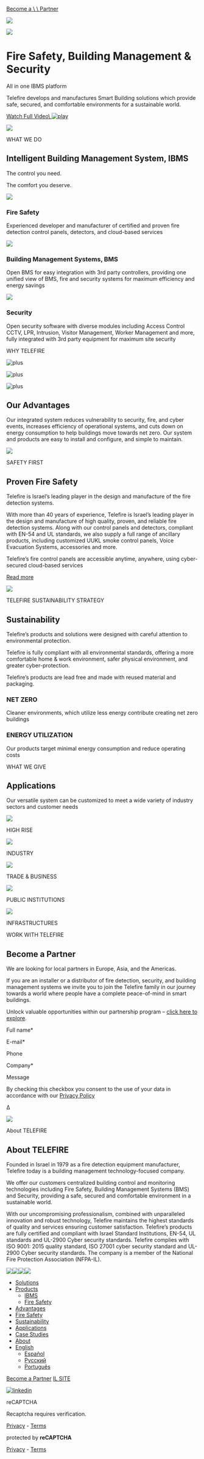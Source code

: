 [Become a \\
\\
Partner](https://telefire.com/#partner)

![](https://telefire.com/wp-content/themes/starter-template/img/side-element.svg)

![](https://telefire.com/wp-content/themes/starter-template/img/side-element.svg)

# Fire Safety, Building Management & Security

All in one IBMS platform

Telefire develops and manufactures Smart Building solutions which provide safe, secured, and comfortable environments for a sustainable world.

[Watch Full Video\\
![play](https://telefire.com/wp-content/themes/starter-template/img/play-icon.svg)](https://www.youtube.com/watch?v=AJ1xJkYsYJg)

![](https://telefire.com/wp-content/themes/starter-template/img/side-element.svg)

WHAT WE DO

## Intelligent Building Management System, IBMS

The control you need.

The comfort you deserve.

![](https://telefire.com/wp-content/uploads/2022/12/fire-safety.svg)

### Fire Safety

Experienced developer and manufacturer of certified and proven fire detection control panels, detectors, and cloud-based services

![](https://telefire.com/wp-content/uploads/2022/12/bms-icon.svg)

### Building Management Systems, BMS

Open BMS for easy integration with 3rd party controllers, providing one unified view of BMS, fire and security systems for maximum efficiency and energy savings

![](https://telefire.com/wp-content/uploads/2022/12/security-icon.svg)

### Security

Open security software with diverse modules including Access Control CCTV, LPR, Intrusion, Visitor Management, Worker Management and more, fully integrated with 3rd party equipment for maximum site security

WHY TELEFIRE

![plus](https://telefire.com/wp-content/themes/starter-template/img/plus-icon.svg)

![plus](https://telefire.com/wp-content/themes/starter-template/img/plus-icon.svg)

![plus](https://telefire.com/wp-content/themes/starter-template/img/plus-icon.svg)

## Our Advantages

Our integrated system reduces vulnerability to security, fire, and cyber events, increases efficiency of operational systems, and cuts down on energy consumption to help buildings move towards net zero. Our system and products are easy to install and configure, and simple to maintain.

![](https://telefire.com/wp-content/themes/starter-template/img/side-element.svg)

SAFETY FIRST

## Proven Fire Safety

Telefire is Israel’s leading player in the design and manufacture of the fire detection systems.

With more than 40 years of experience, Telefire is Israel’s leading player in the design and manufacture of high quality, proven, and reliable fire detection systems. Along with our control panels and detectors, compliant with EN-54 and UL standards, we also supply a full range of ancillary products, including customized UUKL smoke control panels, Voice Evacuation Systems, accessories and more.

Telefire’s fire control panels are accessible anytime, anywhere, using cyber-secured cloud-based services

[Read more](https://telefire.com/product_cat/fire-safety/)

![](https://telefire.com/wp-content/themes/starter-template/img/side-element.svg)

TELEFIRE SUSTAINABILITY STRATEGY

## Sustainability

Telefire’s products and solutions were designed with careful attention to environmental protection.

Telefire is fully compliant with all environmental standards, offering a more comfortable home & work environment, safer physical environment, and greater cyber-protection.

Telefire’s products are lead free and made with reused material and packaging.

### NET ZERO

Cleaner environments, which utilize less energy contribute creating net zero buildings

### ENERGY UTILIZATION

Our products target minimal energy consumption and reduce operating costs

WHAT WE GIVE

## Applications

Our versatile system can be customized to meet a wide variety of industry sectors and customer needs

![](https://telefire.com/wp-content/uploads/2022/12/HIGH-RISE.svg)

HIGH RISE

![](https://telefire.com/wp-content/uploads/2022/12/INDUSTRY.svg)

INDUSTRY

![](https://telefire.com/wp-content/uploads/2022/12/TRADE-BUSINESS.svg)

TRADE & BUSINESS

![](https://telefire.com/wp-content/uploads/2022/12/PUBLIC.svg)

PUBLIC INSTITUTIONS

![](https://telefire.com/wp-content/uploads/2022/12/SECURITY.svg)

INFRASTRUCTURES

WORK WITH TELEFIRE

## Become a Partner

We are looking for local partners in Europe, Asia, and the Americas.

If you are an installer or a distributor of fire detection, security, and building management systems we invite you to join the Telefire family in our journey towards a world where people have a complete peace-of-mind in smart buildings.

Unlock valuable opportunities within our partnership program – [click here to explore](https://telefire.com/wp-content/uploads/2024/01/partnership-paper.pdf).

Full name\*

E-mail\*

Phone

Company\*

Message

By checking this checkbox you consent to the use of your data in accordance with our [Privacy Policy](https://telefirecomnew.wpenginepowered.com/privacy-policy/)

Δ

![](https://telefire.com/wp-content/themes/starter-template/img/side-element.svg)

About TELEFIRE

## About TELEFIRE

Founded in Israel in 1979 as a fire detection equipment manufacturer, Telefire today is a building management technology-focused company.

We offer our customers centralized building control and monitoring technologies including Fire Safety, Building Management Systems (BMS) and Security, providing a safe, secured and comfortable environment in a sustainable world.

With our uncompromising professionalism, combined with unparalleled innovation and robust technology, Telefire maintains the highest standards of quality and services ensuring customer satisfaction. Telefire’s products are fully certified and compliant with Israel Standard Institutions, EN-54, UL standards and UL-2900 Cyber security standards. Telefire complies with ISO 9001: 2015 quality standard, ISO 27001 cyber security standard and UL-2900 Cyber security standards. The company is a member of the National Fire Protection Association (NFPA-IL).

![](https://telefire.com/wp-content/uploads/2022/12/iso9001.svg)![](https://telefire.com/wp-content/uploads/2022/12/iso-iec-27001.svg)![](https://telefire.com/wp-content/uploads/2022/12/en54.svg)![](https://telefire.com/wp-content/uploads/2022/12/ul-icon.svg)

- [Solutions](https://telefire.com/#solutions)
- [Products](https://telefire.com/#)
  - [IBMS](https://telefire.com/product_cat/ibms-en/)
  - [Fire Safety](https://telefire.com/product_cat/fire-safety-en/)
- [Advantages](https://telefire.com/#advantages)
- [Fire Safety](https://telefire.com/#safety)
- [Sustainability](https://telefire.com/#sustainability)
- [Applications](https://telefire.com/#applications)
- [Case Studies](https://telefire.com/case_studies/)
- [About](https://telefire.com/#about)
- [English](https://telefire.com/#pll_switcher)
  - [Español](https://telefire.com/es/telefire-es/)
  - [Русский](https://telefire.com/ru/telefire-ru/)
  - [Português](https://telefire.com/pt/home-page-portugue/)

[Become a Partner](https://telefire.com/#partner) [IL SITE](https://telefire.co.il/)

[![linkedin](https://telefire.com/wp-content/themes/starter-template/img/linkedin-circle-icon.svg)](https://www.linkedin.com/company/telefire-fire-&-gas-detectors)

reCAPTCHA

Recaptcha requires verification.

[Privacy](https://www.google.com/intl/en/policies/privacy/) \- [Terms](https://www.google.com/intl/en/policies/terms/)

protected by **reCAPTCHA**

[Privacy](https://www.google.com/intl/en/policies/privacy/) \- [Terms](https://www.google.com/intl/en/policies/terms/)